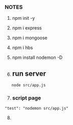 ### NOTES 

1.    npm init -y
2.    npm i express
3.    npm i mongoose
4.    npm i hbs
5.    npm install nodemon -D

6.    ## run server
 `    node src/app.js   `

7.    ### script page 
 ` "test": "nodemon src/app.js" `

8.    


